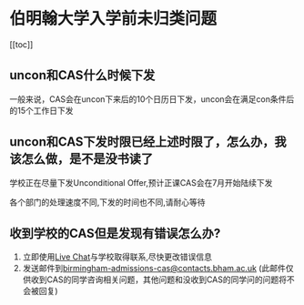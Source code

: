 # 伯明翰大学入学前未归类问题

[[toc]]

## uncon和CAS什么时候下发

一般来说，CAS会在uncon下来后的10个日历日下发，uncon会在满足con条件后的15个工作日下发

## uncon和CAS下发时限已经上述时限了，怎么办，我该怎么做，是不是没书读了

学校正在尽量下发Unconditional Offer,预计正课CAS会在7月开始陆续下发

各个部门的处理速度不同,下发的时间也不同,请耐心等待

## 收到学校的CAS但是发现有错误怎么办?

1. 立即使用[Live Chat](https://www.birmingham.ac.uk/campaigns/contact/live-chat.aspx)与学校取得联系,尽快更改错误信息
2. 发送邮件到[birmingham-admissions-cas@contacts.bham.ac.uk](mailto:birmingham-admissions-cas@contacts.bham.ac.uk) (此邮件仅供收到CAS的同学咨询相关问题，其他问题和没收到CAS的同学问的问题将不会被回复)